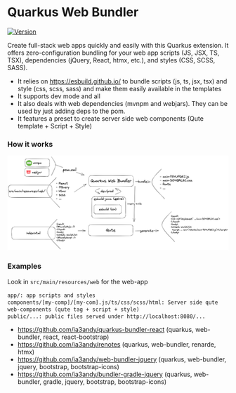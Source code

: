 # Quarkus Web Bundler

[![Version](https://img.shields.io/maven-central/v/io.quarkiverse.web-bundler/quarkus-web-bundler?logo=apache-maven&style=flat-square)](https://search.maven.org/artifact/io.quarkiverse.web-bundler/quarkus-web-bundler)

Create full-stack web apps quickly and easily with this Quarkus extension. It offers zero-configuration bundling for your web app scripts (JS, JSX, TS, TSX), dependencies (jQuery, React, htmx, etc.), and styles (CSS, SCSS, SASS).

- It relies on https://esbuild.github.io/ to bundle scripts (js, ts, jsx, tsx) and style (css, scss, sass) and make them easily available in the templates
- It supports dev mode and all
- It also deals with web dependencies (mvnpm and webjars). They can be used by just adding deps to the pom.
- It features a preset to create server side web components (Qute template + Script + Style)


### How it works

![quarkus-web-bundler.png](./quarkus-web-bundler.png?raw=true)


### Examples


Look in `src/main/resources/web` for the web-app
```
app/: app scripts and styles
components/[my-comp]/[my-com].js/ts/css/scss/html: Server side qute web-components (qute tag + script + style)
public/...: public files served under http://localhost:8080/...
```

- https://github.com/ia3andy/quarkus-bundler-react (quarkus, web-bundler, react, react-bootstrap)
- https://github.com/ia3andy/renotes (quarkus, web-bundler, renarde, htmx)
- https://github.com/ia3andy/web-bundler-jquery (quarkus, web-bundler, jquery, bootstrap, bootstrap-icons)
- https://github.com/ia3andy/bundler-gradle-jquery (quarkus, web-bundler, gradle, jquery, bootstrap, bootstrap-icons)
